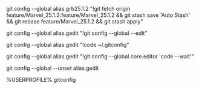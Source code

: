 git config --global alias.grb25.1.2 "!git fetch origin feature/Marvel_25.1.2:feature/Marvel_25.1.2 && git stash save 'Auto Stash' && git rebase feature/Marvel_25.1.2 && git stash apply"

git config --global alias.gedit "!git config --global --edit"

git config --global alias.gedit "!code ~/.gitconfig"

git config --global alias.gedit "!git config --global core.editor 'code --wait'"

git config --global --unset alias.gedit

%USERPROFILE%\.gitconfig



